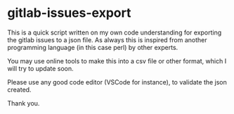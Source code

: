 # gitlab-issues-export

This is a quick script written on my own code understanding for exporting the gitlab issues to a json file. 
As always this is inspired from another programming language (in this case perl) by other experts.

You may use online tools to make this into a csv file or other format, which I will try to update soon.

Please use any good code editor (VSCode for instance), to validate the json created.

Thank you.
